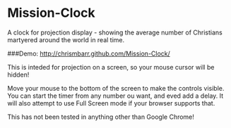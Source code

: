 Mission-Clock
=============

A clock for projection display - showing the average number of Christians martyered around the world in real time.

###Demo: http://chrismbarr.github.com/Mission-Clock/

This is inteded for projection on a screen, so your mouse cursor will be hidden!

Move your mouse to the bottom of the screen to make the controls visible.  You can start the timer from any number ou want, and eved add a delay.  It will also attempt to use Full Screen mode if your browser supports that.

This has not been tested in anything other than Google Chrome!
